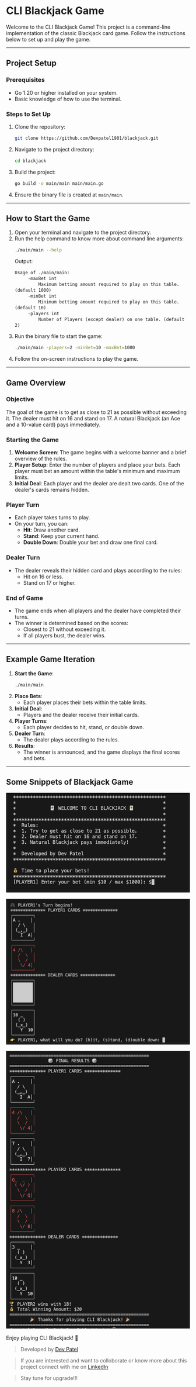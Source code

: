 # CLI Blackjack Game

Welcome to the CLI Blackjack Game! This project is a command-line implementation of the classic Blackjack card game. Follow the instructions below to set up and play the game.

---

## Project Setup

### Prerequisites
- Go 1.20 or higher installed on your system.
- Basic knowledge of how to use the terminal.

### Steps to Set Up
1. Clone the repository:
   ```bash
   git clone https://github.com/Devpatel1901/blackjack.git
   ```
2. Navigate to the project directory:
   ```bash
   cd blackjack
   ```
3. Build the project:
   ```bash
   go build -o main/main main/main.go
   ```
4. Ensure the binary file is created at `main/main`.

---

## How to Start the Game

1. Open your terminal and navigate to the project directory.
2. Run the help command to know more about command line arguments:
   ```bash
   ./main/main --help
   ```
   Output:
   ```code
   Usage of ./main/main:
        -maxBet int
            Maximum betting amount required to play on this table. (default 1000)
        -minBet int
            Minimum betting amount required to play on this table. (default 10)
        -players int
            Number of Players (except dealer) on one table. (default 2)
   ```
2. Run the binary file to start the game:
   ```bash
   ./main/main -players=2 -minBet=10 -maxBet=1000
   ```
3. Follow the on-screen instructions to play the game.

---

## Game Overview

### Objective
The goal of the game is to get as close to 21 as possible without exceeding it. The dealer must hit on 16 and stand on 17. A natural Blackjack (an Ace and a 10-value card) pays immediately.

### Starting the Game
1. **Welcome Screen**: The game begins with a welcome banner and a brief overview of the rules.
2. **Player Setup**: Enter the number of players and place your bets. Each player must bet an amount within the table's minimum and maximum limits.
3. **Initial Deal**: Each player and the dealer are dealt two cards. One of the dealer's cards remains hidden.

### Player Turn
- Each player takes turns to play.
- On your turn, you can:
  - **Hit**: Draw another card.
  - **Stand**: Keep your current hand.
  - **Double Down**: Double your bet and draw one final card.

### Dealer Turn
- The dealer reveals their hidden card and plays according to the rules:
  - Hit on 16 or less.
  - Stand on 17 or higher.

### End of Game
- The game ends when all players and the dealer have completed their turns.
- The winner is determined based on the scores:
  - Closest to 21 without exceeding it.
  - If all players bust, the dealer wins.

---

## Example Game Iteration

1. **Start the Game**:
   ```bash
   ./main/main
   ```
2. **Place Bets**:
   - Each player places their bets within the table limits.
3. **Initial Deal**:
   - Players and the dealer receive their initial cards.
4. **Player Turns**:
   - Each player decides to hit, stand, or double down.
5. **Dealer Turn**:
   - The dealer plays according to the rules.
6. **Results**:
   - The winner is announced, and the game displays the final scores and bets.

---

## Some Snippets of Blackjack Game

![Intro Image](<images/intro.png>)

![Turn Image](<images/turn.png>)

![Result Image](<images/result.png>)

Enjoy playing CLI Blackjack! 🎉

> Developed by [Dev Patel](mailto:entreprenerudev1901@gmail.com)

> If you are interested and want to colloborate or know more about this project connect with me on [LinkedIn](https://www.linkedin.com/in/dev-patel-540a84233/)

> Stay tune for upgrade!!!